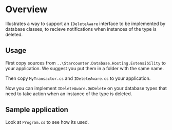 # Overview
Illustrates a way to support an `IDeleteAware` interface to be implemented by database classes, to recieve notifications when instances of the type is deleted.

## Usage
First copy sources from `..\Starcounter.Database.Hosting.Extensibility` to your application. We suggest you put them in a folder with the same name.

Then copy `MyTransactor.cs` and `IDeleteAware.cs` to your application.

Now you can implement `IDeleteAware.OnDelete` on your database types that need to take action when an instance of the type is deleted.

## Sample application
Look at `Program.cs` to see how its used.